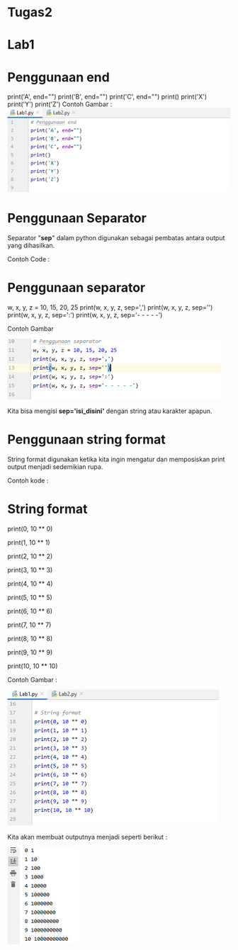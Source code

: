 # Tugas2
# Lab1

# Penggunaan end
print('A', end="")
print('B', end="")
print('C', end="")
print()
print('X')
print('Y')
print('Z')
 Contoh Gambar :
![Output end](https://github.com/dilah199/Tugas2/blob/master/picture/Lab1Picture.PNG)

# Penggunaan Separator
Separator "**sep**" dalam python digunakan sebagai pembatas antara output yang dihasilkan.

 Contoh Code :

# Penggunaan separator
w, x, y, z = 10, 15, 20, 25
print(w, x, y, z, sep=',')
print(w, x, y, z, sep='')
print(w, x, y, z, sep=':')
print(w, x, y, z, sep='- - - - -')

 Contoh Gambar
 
![Output sep](https://github.com/dilah199/Tugas2/blob/master/picture/lab1operator.PNG)

Kita bisa mengisi **sep='isi_disini'** dengan string atau karakter apapun.

# Penggunaan string format
String format digunakan ketika kita ingin mengatur dan memposiskan print output menjadi sedemikian rupa.

  Contoh kode :

# String format

print(0, 10 ** 0)

print(1, 10 ** 1)

print(2, 10 ** 2)

print(3, 10 ** 3)

print(4, 10 ** 4)

print(5, 10 ** 5)

print(6, 10 ** 6)

print(7, 10 ** 7)

print(8, 10 ** 8)

print(9, 10 ** 9)

print(10, 10 ** 10)

  Contoh Gambar :
  
![Output String](https://github.com/dilah199/Tugas2/blob/master/picture/Lab1StringFormat.PNG)


Kita akan membuat outputnya menjadi seperti berikut :

![Output String](https://github.com/dilah199/Tugas2/blob/master/picture/Lab1runStringformat1.PNG)

